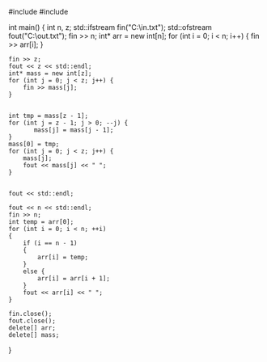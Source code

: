 #include <iostream>
#include <fstream>

int main() {
    int n, z;
    std::ifstream fin("C:\\in.txt");
    std::ofstream fout("C:\\out.txt");
    fin >> n;
    int* arr = new int[n];
    for (int i = 0; i < n; i++) {
        fin >> arr[i];
    }

    fin >> z;
    fout << z << std::endl;
    int* mass = new int[z];
    for (int j = 0; j < z; j++) {
        fin >> mass[j];
    }


    int tmp = mass[z - 1];
    for (int j = z - 1; j > 0; --j) {
           mass[j] = mass[j - 1];
    }
    mass[0] = tmp;
    for (int j = 0; j < z; j++) {
        mass[j];
        fout << mass[j] << " ";
    }


    fout << std::endl;

    fout << n << std::endl;
    fin >> n;
    int temp = arr[0];
    for (int i = 0; i < n; ++i)
    {
        if (i == n - 1)
        {
            arr[i] = temp;
        }
        else {
            arr[i] = arr[i + 1];
        }
        fout << arr[i] << " ";
    }

    fin.close();
    fout.close();
    delete[] arr;
    delete[] mass;
}
